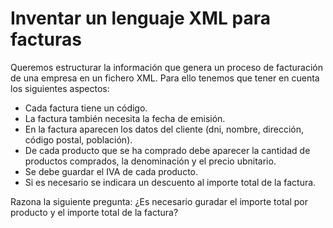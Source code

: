# Inventar un lenguaje XML para facturas

Queremos estructurar la información que genera un proceso de facturación de una empresa en un fichero XML. Para ello tenemos que tener en cuenta los siguientes aspectos:

* Cada factura tiene un código.
* La factura también necesita la fecha de emisión.
* En la factura aparecen los datos del cliente (dni, nombre, dirección, código postal, población).
* De cada producto que se ha comprado debe aparecer la cantidad de productos comprados, la denominación y el precio ubnitario.
* Se debe guardar el IVA de cada producto.
* Si es necesario se indicara un descuento al importe total de la factura.

Razona la siguiente pregunta: ¿Es necesario guradar el importe total por producto y el importe total de la factura?